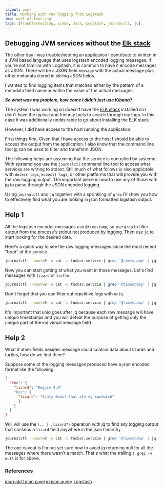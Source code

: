 ```yaml
---
layout: post
title: Working with raw logging from Logstash
img: wall-of-text.png
tags: [Troubleshooting, Linux, Java, Logstash, journalctl, jq]
---
```


## Debugging JVM services without the [Elk stack](https://www.elastic.co/what-is/elk-stack)

The other day I was troubleshooting an application I contribute to written in a JVM based language that uses logstash encoded logging messages. If you're not familiar with Logstash, it is common to have it encode messages as JSON. There will be a JSON field `message` with the actual message plus other metadata stored in sibling JSON fields.

I wanted to find logging items that matched either by the pattern of a metadata field name or within the value of the actual messages.

_**So what was my problem, how come I didn't just use Kibana?**_

The system I was working on doesn't have the [ELK stack](https://www.elastic.co/what-is/elk-stack) installed so I didn't have the typical and friendly tools to search through my logs. 
In this case it was additionally undesirable to go about installing the ELK stack.

However, I did have access to the host running the application.

First things first. Given that I have access to the host I should be able to access the output from the application. I also know that the command line tool [jq](https://stedolan.github.io/jq/) can be used to filter and transform JSON.

The following helps are assuming that the service is controlled by systemd. With systemd you use the `journalctl` command line tool to access what services are writing to stdout. Still much of what follows is also applicable with `docker logs`, `kubectl logs`, or other platforms that will provide you with the raw logging output. The important piece is how to use any of those with [jq]() to parse through the JSON encoded logging.

Using `journalctl` and `jq` together with a sprinkling of `grep` I'll show you how to effectively find what you are looking in json formatted logstash output.

## Help 1
All the logstash encoder messages use `@timestamp`, so use `grep` to filter output from the process's stdout not produced by logging. Then use `jq` to start looking for the desired data.

Here's a quick way to see the raw logging messages since the most recent "boot" of the service

```bash
journalctl --boot=0 -o cat -u foobar.service | grep '@timestamp' | jq -M '.message'
```

Now you can start getting at what you want in those messages. Let's find messages with `lizard` or `turtle`.

```bash
journalctl --boot=0 -o cat -u foobar.servcie | grep '@timestamp' | jq -M '.message' | grep -i 'lizard\|turtle'
```

Don't forget that you can filter out repetitive logs with `uniq`.

```bash
journalctl --boot=0 -o cat -u foobar.servcie | grep '@timestamp' | jq -M '.message' | uniq | grep -i 'lizard\|turtle'
```

It's important that uniq goes after jq because each raw message will have unique timestamps and you will defeat the purpose of getting only the unique part of the individual message field

## Help 2
What if other fields besides message could contain data about lizards and turtles, how do we find them?

Suppose some of the logging messages produced have a json encoded format like the following.

```json
{
  "foo": {
    "lizard": "Reggie 4.0"
    "bar": {
      "lizard": "Scaly Beast that ate my sandwich"
      }
    }
  }
}
```

Will will use the `(.. | .lizard?)` operation with jq to find any logging output that contains a `lizard` field anywhere in the json hiearchy.

```bash
journalctl --boot=0 -o cat -u foobar.servcie | grep '@timestamp' | jq -M '(.. | .lizard?)' | grep -v null
```

The one caveat is I'm not yet sure how to avoid jq returning null for all the messages where there wasn't a match. That's what the trailing `| grep -v null` is for above.

### References
[journalctl man page](https://www.commandlinux.com/man-page/man1/journalctl.1.html)
[jq json query](https://stedolan.github.io/jq/)
[Logstash](https://www.elastic.co/logstash)

